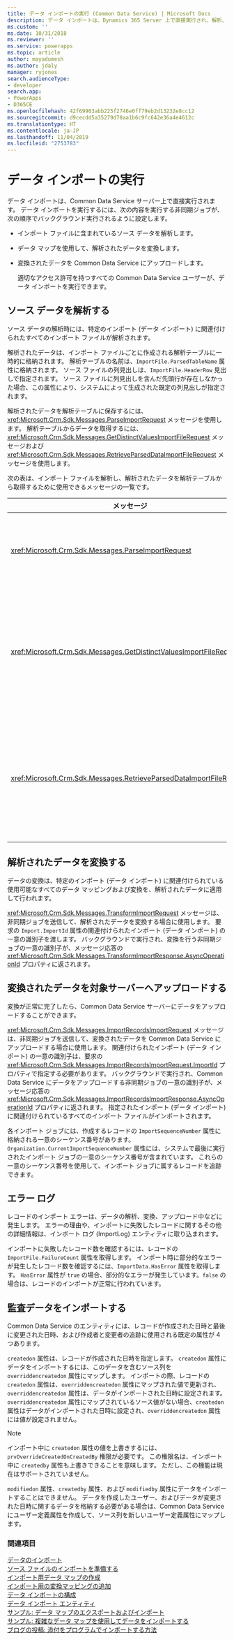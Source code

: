 ```yaml
---
title: データ インポートの実行 (Common Data Service) | Microsoft Docs
description: データ インポートは、Dynamics 365 Server 上で直接実行され、解析、マップ ガイド付き変換、およびアップロードのための 3 つの非同期ジョブを必要とします。
ms.custom: ''
ms.date: 10/31/2018
ms.reviewer: ''
ms.service: powerapps
ms.topic: article
author: mayadumesh
ms.author: jdaly
manager: ryjones
search.audienceType:
- developer
search.app:
- PowerApps
- D365CE
ms.openlocfilehash: 42f69903abb225f2746e0ff79eb2d13232e8cc12
ms.sourcegitcommit: d9cecdd5a35279d78aa1b6c9fc642e36a4e4612c
ms.translationtype: HT
ms.contentlocale: ja-JP
ms.lasthandoff: 11/04/2019
ms.locfileid: "2753783"
---
```

# <a name="run-data-import"></a>データ インポートの実行

データ インポートは、Common Data Service サーバー上で直接実行されます。 データ インポートを実行するには、次の内容を実行する非同期ジョブが、次の順序でバックグラウンド実行されるように設定します。  
  
- インポート ファイルに含まれているソース データを解析します。  
  
- データ マップを使用して、解析されたデータを変換します。  
  
- 変換されたデータを Common Data Service にアップロードします。  
  
  適切なアクセス許可を持つすべての Common Data Service ユーザーが、データ インポートを実行できます。  
  
<a name="parse"></a>   
## <a name="parse-source-data"></a>ソース データを解析する  
 ソース データの解析時には、特定のインポート (データ インポート) に関連付けられたすべてのインポート ファイルが解析されます。  
  
 解析されたデータは、インポート ファイルごとに作成される解析テーブルに一時的に格納されます。 解析テーブルの名前は、`ImportFile.ParsedTableName` 属性に格納されます。 ソース ファイルの列見出しは、`ImportFile.HeaderRow` 見出しで指定されます。 ソース ファイルに列見出しを含んだ先頭行が存在しなかった場合、この属性により、システムによって生成された既定の列見出しが指定されます。  
  
 解析されたデータを解析テーブルに保存するには、<xref:Microsoft.Crm.Sdk.Messages.ParseImportRequest> メッセージを使用します。 解析テーブルからデータを取得するには、<xref:Microsoft.Crm.Sdk.Messages.GetDistinctValuesImportFileRequest> メッセージおよび <xref:Microsoft.Crm.Sdk.Messages.RetrieveParsedDataImportFileRequest> メッセージを使用します。  
  
 次の表は、インポート ファイルを解析し、解析されたデータを解析テーブルから取得するために使用できるメッセージの一覧です。  
  
|メッセージ|説明|  
|-------------|-----------------|  
|<xref:Microsoft.Crm.Sdk.Messages.ParseImportRequest>|指定されたインポート (データ インポート) に関連付けられたすべてのインポート ファイルを解析する非同期ジョブを送信します。 要求の <xref:Microsoft.Crm.Sdk.Messages.ParseImportRequest.ImportId> プロパティの関連付けられたインポート (データ インポート) の ID を渡します。 バックグラウンドで実行され、データの解析を行う非同期ジョブの ID が、メッセージ応答の <xref:Microsoft.Crm.Sdk.Messages.ParseImportResponse.AsyncOperationId> プロパティに返されます。|  
|<xref:Microsoft.Crm.Sdk.Messages.GetDistinctValuesImportFileRequest>|リスト値を収めたソース ファイルにある列の個別の値を返します。 要求の <xref:Microsoft.Crm.Sdk.Messages.GetHeaderColumnsImportFileRequest.ImportFileId> プロパティの関連付けられたインポート ファイル の ID を渡します。 個別の値が、メッセージ応答の <xref:Microsoft.Crm.Sdk.Messages.GetDistinctValuesImportFileResponse.Values> プロパティに、文字列の配列で返されます。 このメッセージは、<xref:Microsoft.Crm.Sdk.Messages.ParseImportRequest> メッセージを使用して解析テーブルを作成した後でのみ使用します。 **重要:** <xref:Microsoft.Crm.Sdk.Messages.ImportRecordsImportRequest> メッセージを使用した後は、このメッセージを使用しないでください。 <xref:Microsoft.Crm.Sdk.Messages.ImportRecordsImportRequest> メッセージで送信されたインポート ジョブの実行の完了後は、解析テーブルにアクセスできません。|  
|<xref:Microsoft.Crm.Sdk.Messages.RetrieveParsedDataImportFileRequest>|解析テーブルからデータを取得します。 要求の <xref:Microsoft.Crm.Sdk.Messages.RetrieveParsedDataImportFileRequest.ImportFileId> プロパティの関連付けられたインポート ファイル の ID を渡します。 解析されたデータが、メッセージ応答の <xref:Microsoft.Crm.Sdk.Messages.RetrieveParsedDataImportFileResponse.Values> プロパティに、2 次元配列の文字列で返されます。 データは、ソース ファイルと同じ列順で返されます。 このメッセージは、<xref:Microsoft.Crm.Sdk.Messages.ParseImportRequest> メッセージを使用して解析テーブルを作成した後でのみ使用します。 **重要:** <xref:Microsoft.Crm.Sdk.Messages.ImportRecordsImportRequest> メッセージを使用した後は、このメッセージを使用しないでください。 `ImportRecordsMessage` メッセージで送信されたインポート ジョブの実行の完了後は、解析テーブルにアクセスできません。|  
  
<a name="transform"></a>   
## <a name="transform-parsed-data"></a>解析されたデータを変換する  
 データの変換は、特定のインポート (データ インポート) に関連付けられている使用可能なすべてのデータ マッピングおよび変換を、解析されたデータに適用して行われます。  
  
 <xref:Microsoft.Crm.Sdk.Messages.TransformImportRequest> メッセージは、非同期ジョブを送信して、解析されたデータを変換する場合に使用します。 要求の `Import.ImportId` 属性の関連付けられたインポート (データ インポート) の一意の識別子を渡します。 バックグラウンドで実行され、変換を行う非同期ジョブの一意の識別子が、メッセージ応答の <xref:Microsoft.Crm.Sdk.Messages.TransformImportResponse.AsyncOperationId> プロパティに返されます。  
  
<a name="upload"></a>   
## <a name="upload-transformed-data-to-the-target-server"></a>変換されたデータを対象サーバーへアップロードする  
 変換が正常に完了したら、Common Data Service サーバーにデータをアップロードすることができます。  
  
 <xref:Microsoft.Crm.Sdk.Messages.ImportRecordsImportRequest> メッセージは、非同期ジョブを送信して、変換されたデータを Common Data Service にアップロードする場合に使用します。 関連付けられたインポート (データ インポート) の一意の識別子は、要求の <xref:Microsoft.Crm.Sdk.Messages.ImportRecordsImportRequest.ImportId> プロパティで指定する必要があります。 バックグラウンドで実行され、Common Data Service にデータをアップロードする非同期ジョブの一意の識別子が、メッセージ応答の <xref:Microsoft.Crm.Sdk.Messages.ImportRecordsImportResponse.AsyncOperationId> プロパティに返されます。 指定されたインポート (データ インポート) に関連付けられているすべてのインポート ファイルがインポートされます。  
  
 各インポート ジョブには、作成するレコードの `ImportSequenceNumber` 属性に格納される一意のシーケンス番号があります。 `Organization.CurrentImportSequenceNumber` 属性には、システムで最後に実行されたインポート ジョブの一意のシーケンス番号が含まれています。 これらの一意のシーケンス番号を使用して、インポート ジョブに属するレコードを追跡できます。  
  
<a name="log"></a>   
## <a name="log-failures"></a>エラー ログ  
 レコードのインポート エラーは、データの解析、変換、アップロード中などに発生します。 エラーの理由や、インポートに失敗したレコードに関するその他の詳細情報は、インポート ログ (ImportLog) エンティティに取り込まれます。  
  
 インポートに失敗したレコード数を確認するには、レコードの `ImportFile.FailureCount` 属性を取得します。 インポート時に部分的なエラーが発生したレコード数を確認するには、`ImportData.HasError` 属性を取得します。 `HasError` 属性が `true` の場合、部分的なエラーが発生しています。`false` の場合は、レコードのインポートが正常に行われています。  
  
<a name="import_audit"></a>   
## <a name="import-auditing-data"></a>監査データをインポートする  
 Common Data Service のエンティティには、レコードが作成された日時と最後に変更された日時、および作成者と変更者の追跡に使用される既定の属性が 4 つあります。  
  
 `createdon` 属性は、レコードが作成された日時を指定します。 `createdon` 属性にデータをインポートするには、このデータを含むソース列を `overriddencreatedon` 属性にマップします。 インポートの際、レコードの `createdon` 属性は、`overriddencreatedon` 属性にマップされた値で更新され、`overriddencreatedon` 属性は、データがインポートされた日時に設定されます。 `overriddencreatedon` 属性にマップされているソース値がない場合、`createdon` 属性はデータがインポートされた日時に設定され、`overriddencreatedon` 属性には値が設定されません。  
  
> [!NOTE]
>  インポート中に `createdon` 属性の値を上書きするには、`prvOverrideCreatedOnCreatedBy` 権限が必要です。 この権限名は、インポート中に `createdby` 属性も上書きできることを意味します。 ただし、この機能は現在はサポートされていません。  
  
 `modifiedon` 属性、`createdby` 属性、および `modifiedby` 属性にデータをインポートすることはできません。 データを作成したユーザー、およびデータが変更された日時に関するデータを格納する必要がある場合は、Common Data Service にユーザー定義属性を作成して、ソース列を新しいユーザー定義属性にマップします。  
  
### <a name="see-also"></a>関連項目

[データのインポート](import-data.md)<br />
[ソース ファイルのインポートを準備する](prepare-source-files-import.md)<br />
[インポート用データ マップの作成](create-data-maps-for-import.md)<br />
[インポート用の変換マッピングの追加](add-transformation-mappings-import.md)<br />
[データ インポートの構成](configure-data-import.md)<br />
[データ インポート エンティティ](data-import-entities.md)<br />
[サンプル: データ マップのエクスポートおよびインポート](org-service/samples/export-import-data-map.md)<br />
[サンプル: 複雑なデータ マップを使用してデータをインポートする](org-service/samples/import-data-complex-data-map.md)<br />
[ブログの投稿: 添付をプログラムでインポートする方法](https://blogs.msdn.com/b/crm/archive/2012/08/06/how-to-import-attachments-programmatically.aspx) 